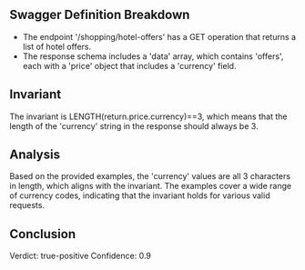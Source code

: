 ## Swagger Definition Breakdown
- The endpoint '/shopping/hotel-offers' has a GET operation that returns a list of hotel offers.
- The response schema includes a 'data' array, which contains 'offers', each with a 'price' object that includes a 'currency' field.

## Invariant
The invariant is LENGTH(return.price.currency)==3, which means that the length of the 'currency' string in the response should always be 3.

## Analysis
Based on the provided examples, the 'currency' values are all 3 characters in length, which aligns with the invariant. The examples cover a wide range of currency codes, indicating that the invariant holds for various valid requests.

## Conclusion
Verdict: true-positive
Confidence: 0.9
